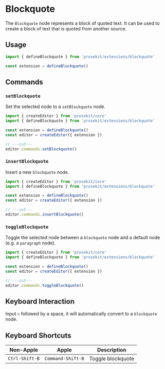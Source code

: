 # Blockquote

The `Blockquote` node represents a block of quoted text. It can be used to create a block of text that is quoted from another source.

<!-- @include: @/examples/blockquote.md -->

## Usage

```ts twoslash
import { defineBlockquote } from 'prosekit/extensions/blockquote'

const extension = defineBlockquote()
```

## Commands

### `setBlockquote`

Set the selected node to a `setBlockquote` node.

```ts twoslash
import { createEditor } from 'prosekit/core'
import { defineBlockquote } from 'prosekit/extensions/blockquote'

const extension = defineBlockquote()
const editor = createEditor({ extension })

// ---cut---
editor.commands.setBlockquote()
```

### `insertBlockquote`

Insert a new `blockquote` node.

```ts twoslash
import { createEditor } from 'prosekit/core'
import { defineBlockquote } from 'prosekit/extensions/blockquote'

const extension = defineBlockquote()
const editor = createEditor({ extension })

// ---cut---
editor.commands.insertBlockquote()
```

### `toggleBlockquote`

Toggle the selected node between a `blockquote` node and a default node (e.g. a `paragraph` node).

```ts twoslash
import { createEditor } from 'prosekit/core'
import { defineBlockquote } from 'prosekit/extensions/blockquote'

const extension = defineBlockquote()
const editor = createEditor({ extension })

// ---cut---
editor.commands.toggleBlockquote()
```

## Keyboard Interaction

Input `>` followed by a space, it will automatically convert to a `blockquote` node.

## Keyboard Shortcuts

| Non-Apple      | Apple             | Description       |
| -------------- | ----------------- | ----------------- |
| `Ctrl-Shift-B` | `Command-Shift-B` | Toggle blockquote |
